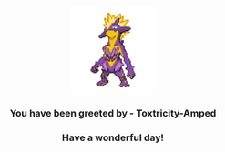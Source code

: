 <p align="center">
    <img src="https://raw.githubusercontent.com/PokeAPI/sprites/master/sprites/pokemon/849.png" width="150" height="150">
</p>
<h3 align="center">You have been greeted by - <b>Toxtricity-Amped</b></h3>
<h3 align="center">Have a wonderful day!</h3>
